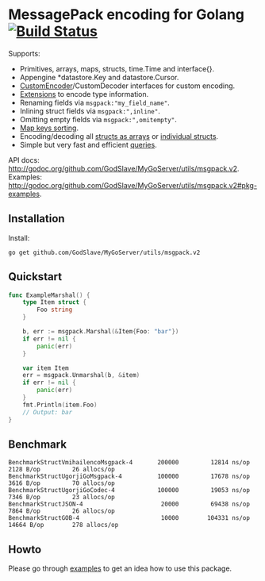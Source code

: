 # MessagePack encoding for Golang [![Build Status](https://travis-ci.org/vmihailenco/msgpack.svg?branch=v2)](https://travis-ci.org/vmihailenco/msgpack)

Supports:
- Primitives, arrays, maps, structs, time.Time and interface{}.
- Appengine *datastore.Key and datastore.Cursor.
- [CustomEncoder](http://godoc.org/github.com/GodSlave/MyGoServer/utils/msgpack.v2#example-CustomEncoder)/CustomDecoder interfaces for custom encoding.
- [Extensions](http://godoc.org/github.com/GodSlave/MyGoServer/utils/msgpack.v2#example-RegisterExt) to encode type information.
- Renaming fields via `msgpack:"my_field_name"`.
- Inlining struct fields via `msgpack:",inline"`.
- Omitting empty fields via `msgpack:",omitempty"`.
- [Map keys sorting](https://godoc.org/github.com/GodSlave/MyGoServer/utils/msgpack.v2#Encoder.SortMapKeys).
- Encoding/decoding all [structs as arrays](https://godoc.org/github.com/GodSlave/MyGoServer/utils/msgpack.v2#Encoder.StructAsArray) or [individual structs](https://godoc.org/github.com/GodSlave/MyGoServer/utils/msgpack.v2#example-Marshal--AsArray).
- Simple but very fast and efficient [queries](https://godoc.org/github.com/GodSlave/MyGoServer/utils/msgpack.v2#example-Decoder-Query).

API docs: http://godoc.org/github.com/GodSlave/MyGoServer/utils/msgpack.v2.
Examples: http://godoc.org/github.com/GodSlave/MyGoServer/utils/msgpack.v2#pkg-examples.

## Installation

Install:

```shell
go get github.com/GodSlave/MyGoServer/utils/msgpack.v2
```

## Quickstart

```go
func ExampleMarshal() {
	type Item struct {
		Foo string
	}

	b, err := msgpack.Marshal(&Item{Foo: "bar"})
	if err != nil {
		panic(err)
	}

	var item Item
	err = msgpack.Unmarshal(b, &item)
	if err != nil {
		panic(err)
	}
	fmt.Println(item.Foo)
	// Output: bar
}
```

## Benchmark

```
BenchmarkStructVmihailencoMsgpack-4   	  200000	     12814 ns/op	    2128 B/op	      26 allocs/op
BenchmarkStructUgorjiGoMsgpack-4      	  100000	     17678 ns/op	    3616 B/op	      70 allocs/op
BenchmarkStructUgorjiGoCodec-4        	  100000	     19053 ns/op	    7346 B/op	      23 allocs/op
BenchmarkStructJSON-4                 	   20000	     69438 ns/op	    7864 B/op	      26 allocs/op
BenchmarkStructGOB-4                  	   10000	    104331 ns/op	   14664 B/op	     278 allocs/op
```

## Howto

Please go through [examples](http://godoc.org/github.com/GodSlave/MyGoServer/utils/msgpack.v2#pkg-examples) to get an idea how to use this package.
